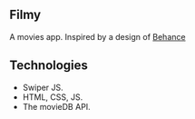 ## Filmy
A movies app. 
Inspired by a design of [Behance](https://www.behance.net/gallery/117084975/Top-Movies-mobile-app/modules/667465409)

## Technologies
- Swiper JS.
- HTML, CSS, JS.
- The movieDB API.